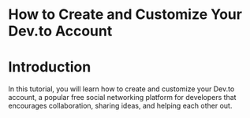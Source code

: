 # How to Create and Customize Your Dev.to Account

# Introduction
In this tutorial, you will learn how to create and customize your Dev.to account, a popular free social networking platform for developers that encourages collaboration, sharing ideas, and helping each other out.
